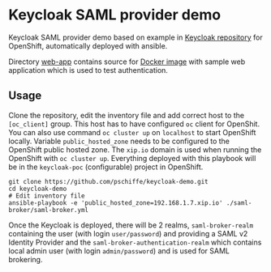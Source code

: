 # Keycloak SAML provider demo

Keycloak SAML provider demo based on example in [Keycloak repository](https://github.com/keycloak/keycloak/tree/master/examples/broker/saml-broker-authentication) for OpenShift, automatically deployed with ansible.

Directory [web-app](https://github.com/pschiffe/keycloak-demo/tree/master/web-app) contains source for [Docker image](https://hub.docker.com/r/pschiffe/keycloak-demo-web-app/) with sample web application which is used to test authentication.

## Usage

Clone the repository, edit the inventory file and add correct host to the `[oc_client]` group. This host has to have configured `oc` client for OpenShit. You can also use command `oc cluster up` on `localhost` to start OpenShift locally. Variable `public_hosted_zone` needs to be configured to the OpenShift public hosted zone. The `xip.io` domain is used when running the OpenShift with `oc cluster up`. Everything deployed with this playbook will be in the `keycloak-poc` (configurable) project in OpenShift.

```
git clone https://github.com/pschiffe/keycloak-demo.git
cd keycloak-demo
# Edit inventory file
ansible-playbook -e 'public_hosted_zone=192.168.1.7.xip.io' ./saml-broker/saml-broker.yml
```

Once the Keycloak is deployed, there will be 2 realms, `saml-broker-realm` containing the user (with login `user/password`) and providing a SAML v2 Identity Provider and the `saml-broker-authentication-realm` which contains local admin user (with login `admin/password`) and is used for SAML brokering.
